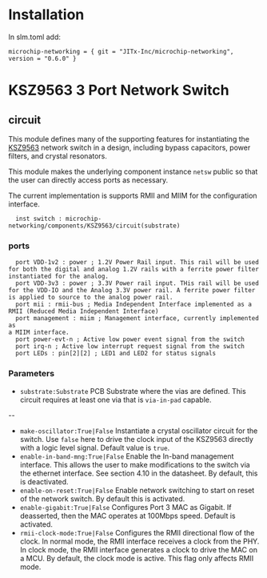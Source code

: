 # Installation

In slm.toml add:
```
microchip-networking = { git = "JITx-Inc/microchip-networking", version = "0.6.0" }
```

# KSZ9563 3 Port Network Switch
## circuit
This module defines many of the supporting features for instantiating the [KSZ9563](https://www.microchip.com/en-us/product/ksz9563) network switch in a design, including bypass capacitors, power filters, and crystal resonators.

This module makes the underlying component instance `netsw` public so that the user can directly access ports as necessary.

The current implementation is supports RMII and MIIM for the configuration interface.
```
  inst switch : microchip-networking/components/KSZ9563/circuit(substrate)
```
### ports
```
  port VDD-1v2 : power ; 1.2V Power Rail input. This rail will be used for both the digital and analog 1.2V rails with a ferrite power filter instantiated for the analog.
  port VDD-3v3 : power ; 3.3V Power rail input. THis rail will be used for the VDD-IO and the Analog 3.3V power rail. A ferrite power filter is applied to source to the analog power rail.
  port mii : rmii-bus ; Media Independent Interface implemented as a RMII (Reduced Media Independent Interface)
  port management : miim ; Management interface, currently implemented as
a MIIM interface.
  port power-evt-n ; Active low power event signal from the switch
  port irq-n ; Active low interrupt request signal from the switch
  port LEDs : pin[2][2] ; LED1 and LED2 for status signals
```
### Parameters
- `substrate:Substrate` PCB Substrate where the vias are defined. This circuit requires at least one via that is `via-in-pad` capable.

--

- `make-oscillator:True|False` Instantiate a crystal oscillator circuit for the switch. Use `false` here to drive the clock input of the KSZ9563 directly with a logic level signal. Default value is `true`.
- `enable-in-band-mng:True|False` Enable the In-band management interface. This allows the user to make modifications to the switch via the ethernet interface. See section 4.10 in the datasheet. By default, this is deactivated.
- `enable-on-reset:True|False` Enable network switching to start on reset of the network switch. By default this is activated.
- `enable-gigabit:True|False` Configures Port 3 MAC as Gigabit. If deasserted, then the MAC operates at 100Mbps speed. Default is activated.
- `rmii-clock-mode:True|False` Configures the RMII directional flow of the clock. In normal mode, the RMII interface receives a clock from the PHY. In clock mode, the RMII interface generates a clock to drive the MAC on a MCU. By default, the clock mode is active. This flag only affects RMII mode.
